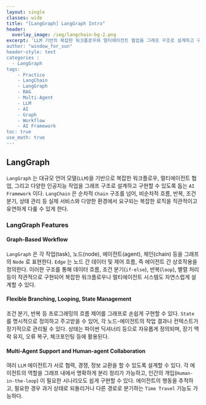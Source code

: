 ```yaml
--- 
layout: single
classes: wide
title: "[LangGraph] LangGraph Intro"
header:
  overlay_image: /img/langchain-bg-2.png
excerpt: 'LLM 기반의 복잡한 워크플로우와 멀티에이전트 협업을 그래프 구조로 설계하고 구현할 수 있는 AI Framework 인 LangGraph 에 대해 알아보자
author: "window_for_sun"
header-style: text
categories :
  - LangGraph
tags:
    - Practice
    - LangChain
    - LangGraph
    - RAG
    - Multi-Agent
    - LLM
    - AI
    - Graph
    - Workflow
    - AI Framework
toc: true
use_math: true
---  
```


## LangGraph
`LangGraph` 는 대규모 언어 모델(`LLM`)을 기반으로 복잡한 워크플로우, 
멀티에이전트 협업, 그리고 다양한 인공지능 작업을 그래프 구조로 설계하고 구현할 수 있도록 돕는 `AI Framework` 이다. 
`LangChain` 은 순차적 `Chain` 구조를 넘어, 비순차적 흐름, 반복, 조건 분기, 상태 관리 등 
실제 서비스와 다양한 환경에서 요구되는 복잡한 로직을 직관적이고 유연하게 다룰 수 있게 한다.  

### LangGraph Features

#### Graph-Based Workflow
`LangGraph` 은 각 작업(task), 노드(node), 에이전트(agent), 체인(chain) 등을 그래프의 `Node` 로 표현한다. 
`Edge` 는 노드 간 데이터 및 제어 흐름, 즉 에이전트 간 상호작용을 정의한다. 
이러한 구조를 통해 데이터 흐름, 조건 분기(`if-else`), 반복(`loop`), 별렬 처리 등이 작관적으로 구현되어 복잡한 워크플로우나 멀티에이전트 시스템도 
자연스럽게 설계할 수 있다. 


#### Flexible Branching, Looping, State Management
조건 분기, 반복 등 프로그래밍의 흐름 제어를 그래프로 손쉽게 구현할 수 있다. 
`State` 를 명시적으로 정의하고 주고받을 수 있어, 각 노드-에이전트의 작업 결과나 컨텍스트가 장기적으로 관리될 수 있다. 
상태는 파이썬 딕셔너리 등으로 자유롭게 정의되며, 장기 맥락 유지, 오류 복구, 체크포인팅 등에 활용된다. 


#### Multi-Agent Support and Human-agent Collaboration
여러 `LLM` 에이전트가 서로 협력, 경쟁, 정보 교환을 할 수 있도록 설계할 수 있다. 
각 에이전트의 역할을 그래프 내에서 명확하게 분리 정리가 가능하고, 
인간의 개입(`Human-in-the-loop`) 이 필요한 시나리오도 쉽게 구현할 수 있다. 
에이전트의 행동을 추적하고, 필요한 경우 과거 상태로 되돌리거나 다른 경로로 분기하는 `Time Travel` 기능도 가능하다.  
